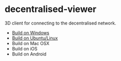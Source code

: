 decentralised-viewer
====

3D client for connecting to the decentralised network.

* [Build on Windows](https://github.com/decentralised-project/dc-viewer/blob/master/doc/build-windows.md)
* [Build on Ubuntu/Linux](https://github.com/decentralised-project/dc-viewer/blob/master/doc/build-ubuntu.md)
* Build on Mac OSX
* Build on iOS
* Build on Android
